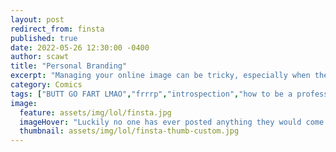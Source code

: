 ```yaml
---
layout: post
redirect_from: finsta
published: true
date: 2022-05-26 12:30:00 -0400
author: scawt
title: "Personal Branding"
excerpt: "Managing your online image can be tricky, especially when the one who keeps creating that image is, well, like the way we are."
category: Comics
tags: ["BUTT GO FART LMAO","frrrp","introspection","how to be a professional internet artist","faking your death","Reclaimed Keyboard","Instagram","social media","Zuckerberg can't stop you","killing our own Insta clout","social media companies suck shit","the Internet","Facebook","Mark needs your blood"]
image:
  feature: assets/img/lol/finsta.jpg
  imageHover: "Luckily no one has ever posted anything they would come to regret even the slightest bit on *this* website."
  thumbnail: assets/img/lol/finsta-thumb-custom.jpg
---
```

